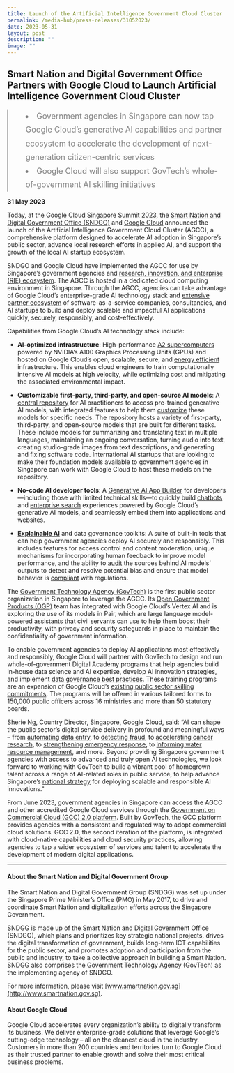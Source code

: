 ```yaml
---
title: Launch of the Artificial Intelligence Government Cloud Cluster
permalink: /media-hub/press-releases/31052023/
date: 2023-05-31
layout: post
description: ""
image: ""
---
```

## Smart Nation and Digital Government Office Partners with Google Cloud to Launch Artificial Intelligence Government Cloud Cluster

 
<div style="font-size:18px; font-weight: 400; line-height: 1.75; color: #808080; padding: 0px 0px 0px 40px; margin-left: 0; border-left: 2px solid grey"><li>Government agencies in Singapore can now tap Google Cloud’s generative AI capabilities and partner ecosystem to accelerate the development of next-generation citizen-centric services</li><li>Google Cloud will also support GovTech’s whole-of-government AI skilling initiatives</li></div> 
 
 
**31 May 2023**
  

Today, at the Google Cloud Singapore Summit 2023, the [Smart Nation and Digital Government Office (SNDGO)](https://www.smartnation.gov.sg/about-smart-nation/sndgg/) and [Google Cloud](https://cloud.google.com/) announced the launch of the Artificial Intelligence Government Cloud Cluster (AGCC), a comprehensive platform designed to accelerate AI adoption in Singapore’s public sector, advance local research efforts in applied AI, and support the growth of the local AI startup ecosystem.

SNDGO and Google Cloud have implemented the AGCC for use by Singapore’s government agencies and [research, innovation, and enterprise (RIE) ecosystem](https://www.nrf.gov.sg/rie-ecosystem/ecosystem/). The AGCC is hosted in a dedicated cloud computing environment in Singapore. Through the AGCC, agencies can take advantage of Google Cloud’s enterprise-grade AI technology stack and [extensive partner ecosystem](https://cloud.google.com/blog/products/ai-machine-learning/google-cloud-at-io-2023) of software-as-a-service companies, consultancies, and AI startups to build and deploy scalable and impactful AI applications quickly, securely, responsibly, and cost-effectively.

Capabilities from Google Cloud’s AI technology stack include:

*   **AI-optimized infrastructure**: High-performance [A2 supercomputers](https://cloud.google.com/blog/products/compute/a2-vms-with-nvidia-a100-gpus-are-ga/) powered by NVIDIA’s A100 Graphics Processing Units (GPUs) and hosted on Google Cloud’s open, scalable, secure, and [energy efficient](https://cloud.google.com/sustainability) infrastructure. This enables cloud engineers to train computationally intensive AI models at high velocity, while optimizing cost and mitigating the associated environmental impact.  

*   **Customizable first-party, third-party, and open-source AI models**: A [central repository](https://cloud.google.com/model-garden) for AI practitioners to access pre-trained generative AI models, with integrated features to help them [customize](https://cloud.google.com/blog/products/ai-machine-learning/vertex-ai-model-garden-and-generative-ai-studio) these models for specific needs. The repository hosts a variety of first-party, third-party, and open-source models that are built for different tasks. These include models for summarizing and translating text in multiple languages, maintaining an ongoing conversation, turning audio into text, creating studio-grade images from text descriptions, and generating and fixing software code. International AI startups that are looking to make their foundation models available to government agencies in Singapore can work with Google Cloud to host these models on the repository.
 
*   **No-code AI developer tools**: A [Generative AI App Builder](https://cloud.google.com/blog/products/ai-machine-learning/create-generative-apps-in-minutes-with-gen-app-builder) for developers—including those with limited technical skills—to quickly build [chatbots](https://storage.googleapis.com/gweb-cloudblog-publish/original_images/1_Gen_App_Builder_chat.gif) and [enterprise search](https://storage.googleapis.com/gweb-cloudblog-publish/original_images/2_Gen_App_Builder_search.gif) experiences powered by Google Cloud’s generative AI models, and seamlessly embed them into applications and websites.

*   [**Explainable AI**](https://cloud.google.com/explainable-ai) and data governance toolkits: A suite of built-in tools that can help government agencies deploy AI securely and responsibly. This includes features for access control and content moderation, unique mechanisms for incorporating human feedback to improve model performance, and the ability to [audit](https://cloud.google.com/vertex-ai/docs/explainable-ai/overview) the sources behind AI models’ outputs to detect and resolve potential bias and ensure that model behavior is [compliant](https://cloud.google.com/security/compliance) with regulations.
    
The [Government Technology Agency (GovTech)](https://www.tech.gov.sg/) is the first public sector organization in Singapore to leverage the AGCC. Its [Open Government Products (OGP)](https://open.gov.sg/) team has integrated with Google Cloud’s Vertex AI and is exploring the use of its models in Pair, which are large language model-powered assistants that civil servants can use to help them boost their productivity, with privacy and security safeguards in place to maintain the confidentiality of government information.

To enable government agencies to deploy AI applications most effectively and responsibly, Google Cloud will partner with GovTech to design and run whole-of-government Digital Academy programs that help agencies build in-house data science and AI expertise, develop AI innovation strategies, and implement [data governance best practices](https://cloud.google.com/blog/products/data-analytics/data-governance-in-the-cloud-part-2-tools). These training programs are an expansion of Google Cloud’s [existing public sector skilling commitments](https://www.smartnation.gov.sg/media-hub/press-releases/23082022/). The programs will be offered in various tailored forms to 150,000 public officers across 16 ministries and more than 50 statutory boards.

Sherie Ng, Country Director, Singapore, Google Cloud, said: “AI can shape the public sector’s digital service delivery in profound and meaningful ways – from [automating data entry](https://cloud.google.com/blog/topics/public-sector/document-ai-government-makes-it-easier-process-documents-and-deliver-better-constituent-services), to [detecting fraud](https://cloud.google.com/blog/topics/public-sector/how-zero-trust-approach-protects-governments-and-constituents-against-fraud), to [accelerating cancer research](https://cloud.google.com/blog/topics/public-sector/googles-work-in-pathology-digitization), to [strengthening emergency response](https://cloud.google.com/blog/topics/public-sector/geodata-rescue-how-d%C3%BCsseldorf-fire-department-uses-google-cloud), to [informing water resource management](https://www.googlecloudpresscorner.com/2022-11-02-South-Florida-Agency-Turns-to-Google-Public-Sector-to-Help-Manage-Critical-Water-Programs), and more. Beyond providing Singapore government agencies with access to advanced and truly open AI technologies, we look forward to working with GovTech to build a vibrant pool of homegrown talent across a range of AI-related roles in public service, to help advance Singapore’s [national strategy](https://www.smartnation.gov.sg/initiatives/artificial-intelligence/) for deploying scalable and responsible AI innovations."

From June 2023, government agencies in Singapore can access the AGCC and other accredited Google Cloud services through the [Government on Commercial Cloud (GCC) 2.0 platform](https://www.developer.tech.gov.sg/products/categories/infrastructure-and-hosting/government-on-commercial-cloud/overview.html). Built by GovTech, the GCC platform provides agencies with a consistent and regulated way to adopt commercial cloud solutions. GCC 2.0, the second iteration of the platform, is integrated with cloud-native capabilities and cloud security practices, allowing agencies to tap a wider ecosystem of services and talent to accelerate the development of modern digital applications.

_______


#### About the Smart Nation and Digital Government Group&nbsp;

The Smart Nation and Digital Government Group (SNDGG) was set up under the Singapore Prime Minister’s Office (PMO) in May 2017, to drive and coordinate Smart Nation and digitalization efforts across the Singapore Government.

SNDGG is made up of the Smart Nation and Digital Government Office (SNDGO), which plans and prioritizes key strategic national projects, drives the digital transformation of government, builds long-term ICT capabilities for the public sector, and promotes adoption and participation from the public and industry, to take a collective approach in building a Smart Nation. SNDGG also comprises the Government Technology Agency (GovTech) as the implementing agency of SNDGO.

For more information, please visit [www.smartnation.gov.sg](http://www.smartnation.gov.sg).

#### About Google Cloud

Google Cloud accelerates every organization’s ability to digitally transform its business. We deliver enterprise-grade solutions that leverage Google’s cutting-edge technology – all on the cleanest cloud in the industry. Customers in more than 200 countries and territories turn to Google Cloud as their trusted partner to enable growth and solve their most critical business problems.